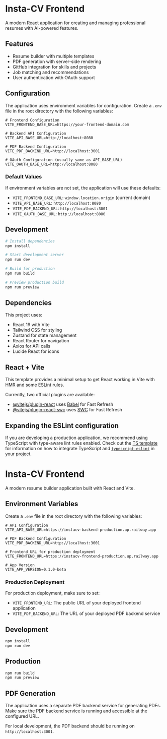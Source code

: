 # Insta-CV Frontend

A modern React application for creating and managing professional resumes with AI-powered features.

## Features

- Resume builder with multiple templates
- PDF generation with server-side rendering
- GitHub integration for skills and projects
- Job matching and recommendations
- User authentication with OAuth support

## Configuration

The application uses environment variables for configuration. Create a `.env` file in the root directory with the following variables:

```env
# Frontend Configuration
VITE_FRONTEND_BASE_URL=https://your-frontend-domain.com

# Backend API Configuration
VITE_API_BASE_URL=http://localhost:8080

# PDF Backend Configuration
VITE_PDF_BACKEND_URL=http://localhost:3001

# OAuth Configuration (usually same as API_BASE_URL)
VITE_OAUTH_BASE_URL=http://localhost:8080
```

### Default Values

If environment variables are not set, the application will use these defaults:
- `VITE_FRONTEND_BASE_URL`: `window.location.origin` (current domain)
- `VITE_API_BASE_URL`: `http://localhost:8080`
- `VITE_PDF_BACKEND_URL`: `http://localhost:3001`
- `VITE_OAUTH_BASE_URL`: `http://localhost:8080`

## Development

```bash
# Install dependencies
npm install

# Start development server
npm run dev

# Build for production
npm run build

# Preview production build
npm run preview
```

## Dependencies

This project uses:
- React 19 with Vite
- Tailwind CSS for styling
- Zustand for state management
- React Router for navigation
- Axios for API calls
- Lucide React for icons

## React + Vite

This template provides a minimal setup to get React working in Vite with HMR and some ESLint rules.

Currently, two official plugins are available:

- [@vitejs/plugin-react](https://github.com/vitejs/vite-plugin-react/blob/main/packages/plugin-react) uses [Babel](https://babeljs.io/) for Fast Refresh
- [@vitejs/plugin-react-swc](https://github.com/vitejs/vite-plugin-react/blob/main/packages/plugin-react-swc) uses [SWC](https://swc.rs/) for Fast Refresh

## Expanding the ESLint configuration

If you are developing a production application, we recommend using TypeScript with type-aware lint rules enabled. Check out the [TS template](https://github.com/vitejs/vite/tree/main/packages/create-vite/template-react-ts) for information on how to integrate TypeScript and [`typescript-eslint`](https://typescript-eslint.io) in your project.

# Insta-CV Frontend

A modern resume builder application built with React and Vite.

## Environment Variables

Create a `.env` file in the root directory with the following variables:

```env
# API Configuration
VITE_API_BASE_URL=https://instacv-backend-production.up.railway.app

# PDF Backend Configuration
VITE_PDF_BACKEND_URL=http://localhost:3001

# Frontend URL for production deployment
VITE_FRONTEND_URL=https://instacv-frontend-production.up.railway.app

# App Version
VITE_APP_VERSION=0.1.0-beta
```

### Production Deployment

For production deployment, make sure to set:

- `VITE_FRONTEND_URL`: The public URL of your deployed frontend application
- `VITE_PDF_BACKEND_URL`: The URL of your deployed PDF backend service

## Development

```bash
npm install
npm run dev
```

## Production

```bash
npm run build
npm run preview
```

## PDF Generation

The application uses a separate PDF backend service for generating PDFs. Make sure the PDF backend service is running and accessible at the configured URL.

For local development, the PDF backend should be running on `http://localhost:3001`.
